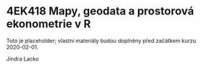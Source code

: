 # 4EK418 Mapy, geodata a prostorová ekonometrie v R

Toto je placeholder; vlastní materiály budou doplněny před začátkem kurzu 2020-02-01.

Jindra Lacko
